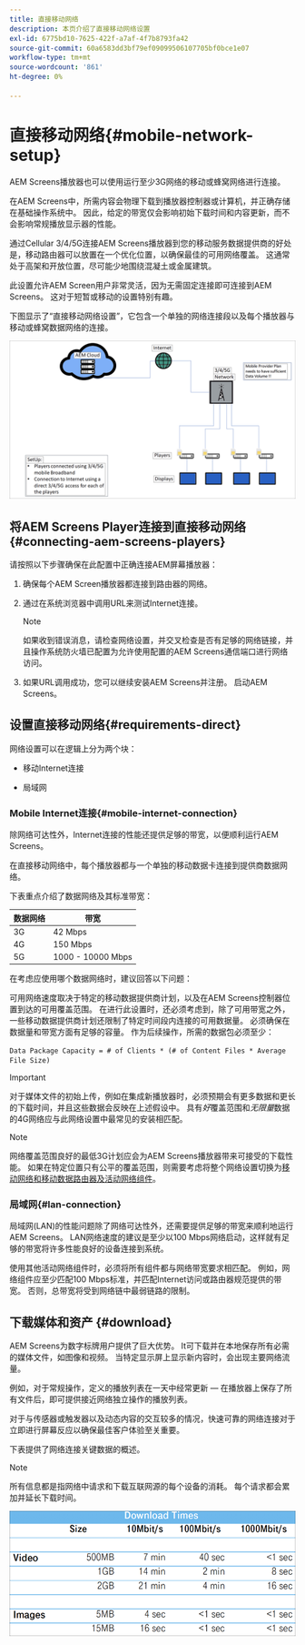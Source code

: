```yaml
---
title: 直接移动网络
description: 本页介绍了直接移动网络设置
exl-id: 6775bd10-7625-422f-a7af-4f7b8793fa42
source-git-commit: 60a6583dd3bf79ef09099506107705bf0bce1e07
workflow-type: tm+mt
source-wordcount: '861'
ht-degree: 0%

---
```


# 直接移动网络{#mobile-network-setup}

AEM Screens播放器也可以使用运行至少3G网络的移动或蜂窝网络进行连接。

在AEM Screens中，所需内容会物理下载到播放器控制器或计算机，并正确存储在基础操作系统中。 因此，给定的带宽仅会影响初始下载时间和内容更新，而不会影响常规播放显示器的性能。

通过Cellular 3/4/5G连接AEM Screens播放器到您的移动服务数据提供商的好处是，移动路由器可以放置在一个优化位置，以确保最佳的可用网络覆盖。 这通常处于高架和开放位置，尽可能少地围绕混凝土或金属建筑。

此设置允许AEM Screen用户非常灵活，因为无需固定连接即可连接到AEM Screens。 这对于短暂或移动的设置特别有趣。

下图显示了“直接移动网络设置”，它包含一个单独的网络连接段以及每个播放器与移动或蜂窝数据网络的连接。

![](/help/using/assets/direct-mobile-1.png)

## 将AEM Screens Player连接到直接移动网络{#connecting-aem-screens-players}

请按照以下步骤确保在此配置中正确连接AEM屏幕播放器：

1. 确保每个AEM Screen播放器都连接到路由器的网络。

1. 通过在系统浏览器中调用URL来测试Internet连接。

   >[!NOTE]
   >如果收到错误消息，请检查网络设置，并交叉检查是否有足够的网络链接，并且操作系统防火墙已配置为允许使用配置的AEM Screens通信端口进行网络访问。

1. 如果URL调用成功，您可以继续安装AEM Screens并注册。 启动AEM Screens。

## 设置直接移动网络{#requirements-direct}

网络设置可以在逻辑上分为两个块：

* 移动Internet连接

* 局域网

### Mobile Internet连接{#mobile-internet-connection}

除网络可达性外，Internet连接的性能还提供足够的带宽，以便顺利运行AEM Screens。

在直接移动网络中，每个播放器都与一个单独的移动数据卡连接到提供商数据网络。

下表重点介绍了数据网络及其标准带宽：

| 数据网络 | 带宽 |
|--- |--- |
| 3G | 42 Mbps |
| 4G | 150 Mbps |
| 5G | 1000 - 10000 Mbps |

在考虑应使用哪个数据网络时，建议回答以下问题：

可用网络速度取决于特定的移动数据提供商计划，以及在AEM Screens控制器位置到达的可用覆盖范围。
在进行此设置时，还必须考虑到，除了可用带宽之外，一些移动数据提供商计划还限制了特定时间段内连接的可用数据量。 必须确保在数据量和带宽方面有足够的容量。
作为后续操作，所需的数据包必须至少：

`Data Package Capacity = # of Clients * (# of Content Files * Average File Size)`


>[!IMPORTANT]
>对于媒体文件的初始上传，例如在集成新播放器时，必须预期会有更多数据和更长的下载时间，并且这些数据会反映在上述假设中。 具有&#x200B;*好*&#x200B;覆盖范围和&#x200B;*无限量*&#x200B;数据的4G网络应与此网络设置中最常见的安装相匹配。

>[!NOTE]
>网络覆盖范围良好的最低3G计划应会为AEM Screens播放器带来可接受的下载性能。 如果在特定位置只有公平的覆盖范围，则需要考虑将整个网络设置切换为[移动网络和移动数据路由器及活动网络组件](/help/using/mobile-network-router.md)。


### 局域网{#lan-connection}

局域网(LAN)的性能问题除了网络可达性外，还需要提供足够的带宽来顺利地运行AEM Screens。 LAN网络速度的建议是至少以100 Mbps网络启动，这样就有足够的带宽将许多性能良好的设备连接到系统。

使用其他活动网络组件时，必须将所有组件都与网络带宽要求相匹配。 例如，网络组件应至少匹配100 Mbps标准，并匹配Internet访问或路由器规范提供的带宽。 否则，总带宽将受到网络链中最弱链路的限制。

## 下载媒体和资产 {#download}

AEM Screens为数字标牌用户提供了巨大优势。 It可下载并在本地保存所有必需的媒体文件，如图像和视频。 当特定显示屏上显示新内容时，会出现主要网络流量。

例如，对于常规操作，定义的播放列表在一天中经常更新 — 在播放器上保存了所有文件后，即可提供接近网络独立操作的播放列表。

对于与传感器或触发器以及动态内容的交互较多的情况，快速可靠的网络连接对于立即进行屏幕反应以确保最佳客户体验至关重要。

下表提供了网络连接关键数据的概述。

>[!NOTE]
>
>所有信息都是指网络中请求和下载互联网源的每个设备的消耗。 每个请求都会累加并延长下载时间。

![](/help/using/assets/download-times-mobile.png)
